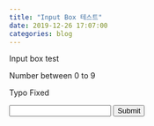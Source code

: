 ```yaml
---
title: "Input Box 테스트"
date: 2019-12-26 17:07:00
categories: blog
---
```


<script>
function validateForm() {
  var x = forms["inputTest"]["integer"].value;
  if(x >= 0 && x <= 9) {
    alert("Number is between 0 and 9");
    return false;
  }
  else {
    alert("No!");
    return true;
  }
}
</script>

Input box test

Number between 0 to 9

Typo Fixed

<form name="inputTest" onsubmit="return validateForm()">
<input type="text" name="integer">
<input type="submit" value="Submit">
</form>
